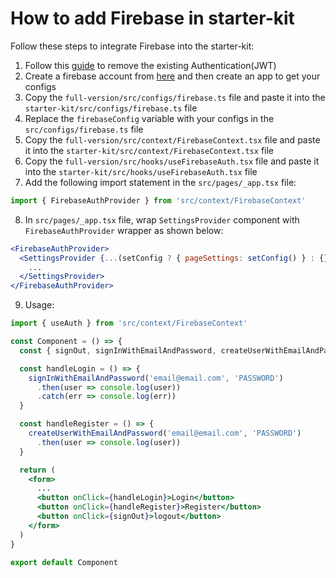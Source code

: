 # How to add Firebase in starter-kit

Follow these steps to integrate Firebase into the starter-kit:

1. Follow this [guide](/guide/development/authentication.html#how-to-remove-authentication) to remove the existing Authentication(JWT)
2. Create a firebase account from [here](https://firebase.google.com/) and then create an app to get your configs
3. Copy the `full-version/src/configs/firebase.ts` file and paste it into the `starter-kit/src/configs/firebase.ts` file
4. Replace the `firebaseConfig` variable with your configs in the `src/configs/firebase.ts` file
5. Copy the `full-version/src/context/FirebaseContext.tsx` file and paste it into the `starter-kit/src/context/FirebaseContext.tsx` file
6. Copy the `full-version/src/hooks/useFirebaseAuth.tsx` file and paste it into the `starter-kit/src/hooks/useFirebaseAuth.tsx` file
7. Add the following import statement in the `src/pages/_app.tsx` file:

```jsx
import { FirebaseAuthProvider } from 'src/context/FirebaseContext'
```

8. In `src/pages/_app.tsx` file, wrap `SettingsProvider` component with `FirebaseAuthProvider` wrapper as shown below:

```jsx
<FirebaseAuthProvider>
  <SettingsProvider {...(setConfig ? { pageSettings: setConfig() } : {})}>
    ...
  </SettingsProvider>
</FirebaseAuthProvider>
```

9. Usage:

```jsx
import { useAuth } from 'src/context/FirebaseContext'

const Component = () => {
  const { signOut, signInWithEmailAndPassword, createUserWithEmailAndPassword } = useAuth()

  const handleLogin = () => {
    signInWithEmailAndPassword('email@email.com', 'PASSWORD')
      .then(user => console.log(user))
      .catch(err => console.log(err))
  }

  const handleRegister = () => {
    createUserWithEmailAndPassword('email@email.com', 'PASSWORD')
      .then(user => console.log(user))
  }

  return (
    <form>
      ...
      <button onClick={handleLogin}>Login</button>
      <button onClick={handleRegister}>Register</button>
      <button onClick={signOut}>logout</button>
    </form>
  )
}

export default Component
```
